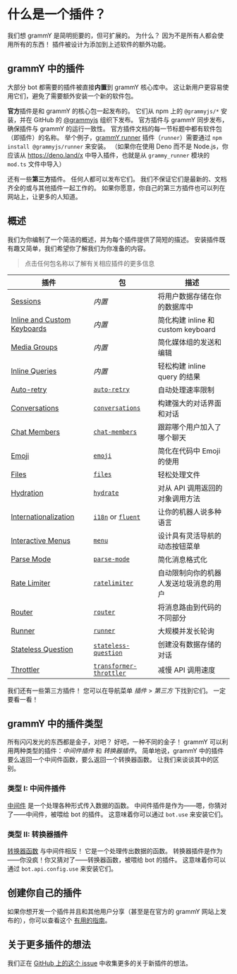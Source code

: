 # 什么是一个插件？

我们想 grammY 是简明扼要的，但可扩展的。
为什么？
因为不是所有人都会使用所有的东西！
插件被设计为添加到上述软件的额外功能。

## grammY 中的插件

大部分 bot 都需要的插件被直接**内置**到 grammY 核心库中。
这让新用户更容易使用它们，避免了需要额外安装一个新的软件包。

**官方**插件是和 grammY 的核心包一起发布的。
它们从 npm 上的 `@grammyjs/*` 安装，并在 GitHub 的 [@grammyjs](https://github.com/grammyjs) 组织下发布。
官方插件与 grammY 同步发布，确保插件与 grammY 的运行一致性。
官方插件文档的每一节标题中都有软件包（即插件）的名称。
举个例子，[grammY runner](./runner) 插件（`runner`）需要通过 `npm install @grammyjs/runner` 来安装。
（如果你在使用 Deno 而不是 Node.js，你应该从 <https://deno.land/x> 中导入插件，也就是从 `grammy_runner` 模块的 `mod.ts` 文件中导入）

还有一些**第三方**插件。
任何人都可以发布它们。
我们不保证它们是最新的、文档齐全的或与其他插件一起工作的。
如果你愿意，你自己的第三方插件也可以列在网站上，让更多的人知道。

## 概述

我们为你编制了一个简洁的概述，并为每个插件提供了简短的描述。
安装插件既有趣又简单，我们希望你了解我们为你准备的内容。

> 点击任何包名称以了解有关相应插件的更多信息

| 插件                                       | 包                                                 | 描述                                   |
| ------------------------------------------ | -------------------------------------------------- | -------------------------------------- |
| [Sessions](./session)                      | _内置_                                             | 将用户数据存储在你的数据库中           |
| [Inline and Custom Keyboards](./keyboard)  | _内置_                                             | 简化构建 inline 和 custom keyboard     |
| [Media Groups](./media-group)              | _内置_                                             | 简化媒体组的发送和编辑                 |
| [Inline Queries](./inline-query)           | _内置_                                             | 轻松构建 inline query 的结果           |
| [Auto-retry](./auto-retry)                 | [`auto-retry`](./auto-retry)                       | 自动处理速率限制                       |
| [Conversations](./conversations)           | [`conversations`](./conversations)                 | 构建强大的对话界面和对话               |
| [Chat Members](./chat-members)             | [`chat-members`](./chat-members)                   | 跟踪哪个用户加入了哪个聊天             |
| [Emoji](./emoji)                           | [`emoji`](./emoji)                                 | 简化在代码中 Emoji 的使用              |
| [Files](./files)                           | [`files`](./files)                                 | 轻松处理文件                           |
| [Hydration](./hydrate)                     | [`hydrate`](./hydrate)                             | 对从 API 调用返回的对象调用方法        |
| [Internationalization](./i18n)             | [`i18n`](./i18n) or [`fluent`](./fluent)           | 让你的机器人说多种语言                 |
| [Interactive Menus](./menu)                | [`menu`](./menu)                                   | 设计具有灵活导航的动态按钮菜单         |
| [Parse Mode](./parse-mode)                 | [`parse-mode`](./parse-mode)                       | 简化消息格式化                         |
| [Rate Limiter](./ratelimiter)              | [`ratelimiter`](./ratelimiter)                     | 自动限制向你的机器人发送垃圾消息的用户 |
| [Router](./router)                         | [`router`](./router)                               | 将消息路由到代码的不同部分             |
| [Runner](./runner)                         | [`runner`](./runner)                               | 大规模并发长轮询                       |
| [Stateless Question](./stateless-question) | [`stateless-question`](./stateless-question)       | 创建没有数据存储的对话                 |
| [Throttler](./transformer-throttler)       | [`transformer-throttler`](./transformer-throttler) | 减慢 API 调用速度                      |

我们还有一些第三方插件！
您可以在导航菜单 _插件_ > _第三方_ 下找到它们。
一定要看一看！

## grammY 中的插件类型

所有闪闪发光的东西都是金子，对吧？
好吧，一种不同的金子！
grammY 可以利用两种类型的插件：_中间件插件_ 和 _转换器插件_。
简单地说，grammY 中的插件要么返回一个中间件函数，要么返回一个转换器函数。
让我们来谈谈其中的区别。

### 类型 I: 中间件插件

[中间件](../guide/middleware) 是一个处理各种形式传入数据的函数。
中间件插件是作为——嗯，你猜对了——中间件，被喂给 bot 的插件。
这意味着你可以通过 `bot.use` 来安装它们。

### 类型 II: 转换器插件

[转换器函数](../advanced/transformers) 与中间件相反！
它是一个处理传出数据的函数。
转换器插件是作为——你没疯！你又猜对了——转换器函数，被喂给 bot 的插件。
这意味着你可以通过 `bot.api.config.use` 来安装它们。

## 创建你自己的插件

如果你想开发一个插件并且和其他用户分享（甚至是在官方的 grammY 网站上发布的），你可以查看这个 [有用的指南](./guide)。

## 关于更多插件的想法

我们正在 [GitHub 上的这个 issue](https://github.com/grammyjs/grammY/issues/110) 中收集更多的关于新插件的想法。
